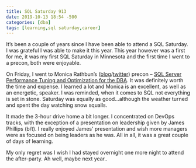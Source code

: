 ```yaml
---
title: SQL Saturday 913
date: 2019-10-13 18:54 -500
categories: [dba]
tags: [learning,sql saturday,career]
---
```


It’s been a couple of years since I have been able to attend a SQL Saturday. I was grateful I was able to make it this year. This year however was a first for me, it was my first SQL Saturday in Minnesota and the first time I went to a precon, both were enjoyable.

On Friday, I went to Monica Rathbun’s ([blog](https://sqlespresso.com/)/[twitter](https://twitter.com/SQLEspresso?ref_src=twsrc%5Egoogle%7Ctwcamp%5Eserp%7Ctwgr%5Eauthor)) precon – [SQL Server Performance Tuning and Optimization for the DBA](https://sqlsathistory.com/SQLSat0913.html). It was definitely worth the time and expense. I learned a lot and Monica is an excellent, as well as an energetic, speaker. I was reminded, when it comes to SQL not everything is set in stone. Saturday was equally as good…although the weather turned and spent the day watching snow squalls.

It made the 3-hour drive home a bit longer. I concentrated on DevOps tracks, with the exception of a presentation on leadership given by James Phillips (b/t). I really enjoyed James’ presentation and wish more managers were as focused on being leaders as he was. All in all, it was a great couple of days of learning.

My only regret was I wish I had stayed overnight one more night to attend the after-party. Ah well, maybe next year..